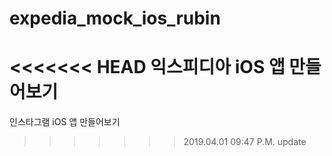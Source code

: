 # expedia_mock_ios_rubin
<<<<<<< HEAD
익스피디아 iOS 앱 만들어보기
=======
인스타그램 iOS 앱 만들어보기
>>>>>>> 2019.04.01 09:47 P.M. update
